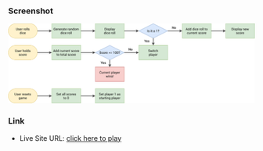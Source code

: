 


### Screenshot

<!-- ![](./mobile.png) -->
![](./pig-game-flowchart.png)


### Link

- Live Site URL: [click here to play](https://james-pig-game.netlify.app)




